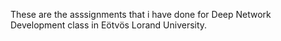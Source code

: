 These are the asssignments that i have done for Deep Network Development class in Eötvös Lorand University. 
